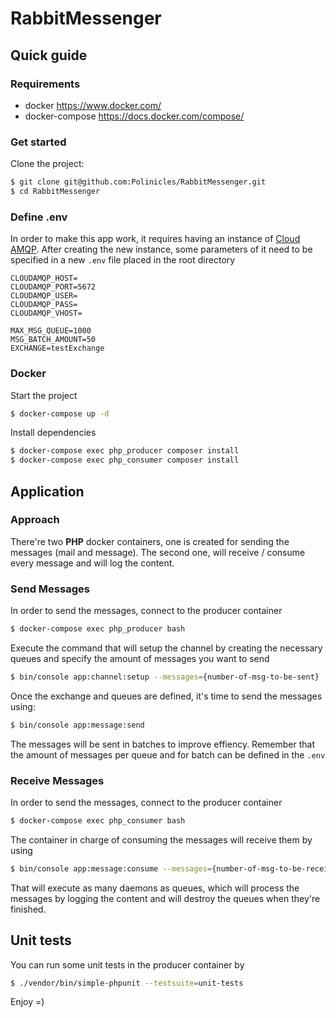 # RabbitMessenger

## Quick guide

### Requirements

* docker https://www.docker.com/
* docker-compose https://docs.docker.com/compose/

### Get started

Clone the project: 
```sh
$ git clone git@github.com:Polinicles/RabbitMessenger.git
$ cd RabbitMessenger
```

### Define .env

In order to make this app work, it requires having an instance of [Cloud AMQP](https://www.cloudamqp.com/). After creating the new instance, some parameters of it need to be specified in a new ```.env``` file placed in the root directory

```
CLOUDAMQP_HOST=
CLOUDAMQP_PORT=5672
CLOUDAMQP_USER=
CLOUDAMQP_PASS=
CLOUDAMQP_VHOST=

MAX_MSG_QUEUE=1000
MSG_BATCH_AMOUNT=50
EXCHANGE=testExchange
```

### Docker

Start the project

```sh
$ docker-compose up -d
```

Install dependencies

```sh
$ docker-compose exec php_producer composer install
$ docker-compose exec php_consumer composer install
```

## Application

### Approach

There're two **PHP** docker containers, one is created for sending the messages (mail and message). The second one, will receive / consume every message and will log the content. 

### Send Messages

In order to send the messages, connect to the producer container

```sh
$ docker-compose exec php_producer bash
```

Execute the command that will setup the channel by creating the necessary queues and specify the amount of messages you want to send

```sh
$ bin/console app:channel:setup --messages={number-of-msg-to-be-sent}
```

Once the exchange and queues are defined, it's time to send the messages using:

```sh
$ bin/console app:message:send
```

The messages will be sent in batches to improve effiency. Remember that the amount of messages per queue and for batch can be defined in the ```.env```

### Receive Messages

In order to send the messages, connect to the producer container

```sh
$ docker-compose exec php_consumer bash
```

The container in charge of consuming the messages will receive them by using

```sh
$ bin/console app:message:consume --messages={number-of-msg-to-be-received}
```

That will execute as many daemons as queues, which will process the messages by logging the content and will destroy the queues when they're finished.

## Unit tests

You can run some unit tests in the producer container by

```sh
$ ./vendor/bin/simple-phpunit --testsuite=unit-tests
```



Enjoy =)
